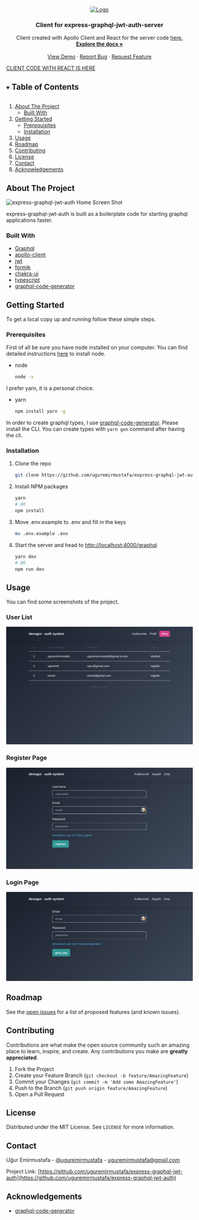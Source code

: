<!--
*** Thanks for checking out the Best-README-Template. If you have a suggestion
*** that would make this better, please fork the repo and create a pull request
*** or simply open an issue with the tag "enhancement".
*** Thanks again! Now go create something AMAZING! :D
***
***
***
*** To avoid retyping too much info. Do a search and replace for the following:
*** uguremirmustafa, express-graphql-jwt-auth, uguremirmustafa, uguremirmustafa@gmail.com, express-graphql-jwt-auth, Auth server created with GraphQL and Express using JWT.
-->

<!-- PROJECT SHIELDS -->
<!--
*** I'm using markdown "reference style" links for readability.
*** Reference links are enclosed in brackets [ ] instead of parentheses ( ).
*** See the bottom of this document for the declaration of the reference variables
*** for contributors-url, forks-url, etc. This is an optional, concise syntax you may use.
*** https://www.markdownguide.org/basic-syntax/#reference-style-links
-->

<!-- [![Contributors][contributors-shield]][contributors-url]
[![Forks][forks-shield]][forks-url]
[![Stargazers][stars-shield]][stars-url]
[![Issues][issues-shield]][issues-url]
[![MIT License][license-shield]][license-url]
[![LinkedIn][linkedin-shield]][linkedin-url] -->

<!-- PROJECT LOGO -->
<br />
<p align="center">
  <a href="https://github.com/uguremirmustafa/express-graphql-jwt-auth">
    <img src="./screenshots/graphql.png" alt="Logo" width="80" height="80">
  </a>

  <h3 align="center">Client for express-graphql-jwt-auth-server</h3>

  <p align="center">
    Client created with Apollo Client and React for the server code <a href="https://github.com/uguremirmustafa/graphql-express-jwt-auth-server">here.</a>
    <br />
    <a href="https://github.com/uguremirmustafa/express-graphql-jwt-auth"><strong>Explore the docs »</strong></a>
    <br />
    <br />
    <a href="https://github.com/uguremirmustafa/express-graphql-jwt-auth">View Demo</a>
    ·
    <a href="https://github.com/uguremirmustafa/express-graphql-jwt-auth/issues">Report Bug</a>
    ·
    <a href="https://github.com/uguremirmustafa/express-graphql-jwt-auth/issues">Request Feature</a>
  </p>
</p>
<a href="https://github.com/uguremirmustafa/express-graphql-jwt-auth">CLIENT CODE WITH REACT IS HERE</a>

<!-- TABLE OF CONTENTS -->
<details open="open">
  <summary><h2 style="display: inline-block">Table of Contents</h2></summary>
  <ol>
    <li>
      <a href="#about-the-project">About The Project</a>
      <ul>
        <li><a href="#built-with">Built With</a></li>
      </ul>
    </li>
    <li>
      <a href="#getting-started">Getting Started</a>
      <ul>
        <li><a href="#prerequisites">Prerequisites</a></li>
        <li><a href="#installation">Installation</a></li>
      </ul>
    </li>
    <li><a href="#usage">Usage</a></li>
    <li><a href="#roadmap">Roadmap</a></li>
    <li><a href="#contributing">Contributing</a></li>
    <li><a href="#license">License</a></li>
    <li><a href="#contact">Contact</a></li>
    <li><a href="#acknowledgements">Acknowledgements</a></li>
  </ol>
</details>

<!-- ABOUT THE PROJECT -->

## About The Project

![express-graphql-jwt-auth Home Screen Shot](/screenshots/graphql.png)

express-graphql-jwt-auth is built as a boilerplate code for starting graphql applications faster.

### Built With

- [Graphql](https://graphql.org/)
- [apollo-client](https://www.apollographql.com/docs/react/)
- [jwt](https://jwt.io)
- [formik](https://formik.org/)
- [chakra-ui](https://chakra-ui.com/)
- [typescript](https://www.typescriptlang.org/)
- [graphql-code-generator](https://www.graphql-code-generator.com/)

<!-- GETTING STARTED -->

## Getting Started

To get a local copy up and running follow these simple steps.

### Prerequisites

First of all be sure you have node installed on your computer. You can find detailed instructions [here](https://www.devugur.com/blog/how-to-install-different-node-versions-on-linux) to install node.

- node
  ```sh
  node -v
  ```

I prefer yarn, it is a personal choice.

- yarn
  ```sh
  npm install yarn -g
  ```

In order to create graphql types, I use [graphql-code-generator](https://www.graphql-code-generator.com/). Please install the CLI. You can create types with `yarn gen` command after having the cli.

### Installation

1. Clone the repo
   ```sh
   git clone https://github.com/uguremirmustafa/express-graphql-jwt-auth.git
   ```
2. Install NPM packages
   ```sh
   yarn
   # OR
   npm install
   ```
3. Move .env.example to .env and fill in the keys

   ```sh
   mv .env.example .env
   ```

4. Start the server and head to [http://localhost:4000/graphql](http://localhost:4000/graphql)
   ```sh
   yarn dev
   # OR
   npm run dev
   ```

<!-- USAGE EXAMPLES -->

## Usage

You can find some screenshots of the project.

### User List

![list](/screenshots/list.png)

### Register Page

![register](/screenshots/register.png)

### Login Page

![login](/screenshots/login.png)

<!-- ROADMAP -->

## Roadmap

See the [open issues](https://github.com/uguremirmustafa/express-graphql-jwt-auth/issues) for a list of proposed features (and known issues).

<!-- CONTRIBUTING -->

## Contributing

Contributions are what make the open source community such an amazing place to learn, inspire, and create. Any contributions you make are **greatly appreciated**.

1. Fork the Project
2. Create your Feature Branch (`git checkout -b feature/AmazingFeature`)
3. Commit your Changes (`git commit -m 'Add some AmazingFeature'`)
4. Push to the Branch (`git push origin feature/AmazingFeature`)
5. Open a Pull Request

<!-- LICENSE -->

## License

Distributed under the MIT License. See `LICENSE` for more information.

<!-- CONTACT -->

## Contact

Uğur Emirmustafa - [@uguremirmustafa](https://twitter.com/uguremirmustafa) - uguremirmustafa@gmail.com

Project Link: [https://github.com/uguremirmustafa/express-graphql-jwt-auth](https://github.com/uguremirmustafa/express-graphql-jwt-auth)

<!-- ACKNOWLEDGEMENTS -->

## Acknowledgements

- [graphql-code-generator](https://www.graphql-code-generator.com/)

<!-- MARKDOWN LINKS & IMAGES -->
<!-- https://www.markdownguide.org/basic-syntax/#reference-style-links -->

[contributors-shield]: https://img.shields.io/github/contributors/uguremirmustafa/repo.svg?style=for-the-badge
[contributors-url]: https://github.com/uguremirmustafa/express-graphql-jwt-auth/graphs/contributors
[forks-shield]: https://img.shields.io/github/forks/uguremirmustafa/repo.svg?style=for-the-badge
[forks-url]: https://github.com/uguremirmustafa/express-graphql-jwt-auth/network/members
[stars-shield]: https://img.shields.io/github/stars/uguremirmustafa/repo.svg?style=for-the-badge
[stars-url]: https://github.com/uguremirmustafa/express-graphql-jwt-auth/stargazers
[issues-shield]: https://img.shields.io/github/issues/uguremirmustafa/repo.svg?style=for-the-badge
[issues-url]: https://github.com/uguremirmustafa/express-graphql-jwt-auth/issues
[license-shield]: https://img.shields.io/github/license/uguremirmustafa/repo.svg?style=for-the-badge
[license-url]: https://github.com/uguremirmustafa/express-graphql-jwt-auth/blob/master/LICENSE.txt
[linkedin-shield]: https://img.shields.io/badge/-LinkedIn-black.svg?style=for-the-badge&logo=linkedin&colorB=555
[linkedin-url]: https://linkedin.com/in/uguremirmustafa
